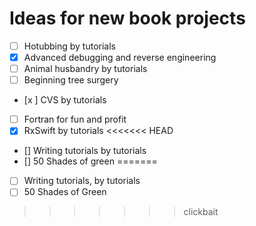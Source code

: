 # Ideas for new book projects

- [ ] Hotubbing by tutorials
- [x] Advanced debugging and reverse engineering
- [ ] Animal husbandry by tutorials
- [ ] Beginning tree surgery
- [x ] CVS by tutorials
- [ ] Fortran for fun and profit
- [x] RxSwift by tutorials
<<<<<<< HEAD
- [] Writing tutorials by tutorials
- [] 50 Shades of green
=======
- [ ] Writing tutorials, by tutorials
- [ ] 50 Shades of Green
>>>>>>> clickbait
